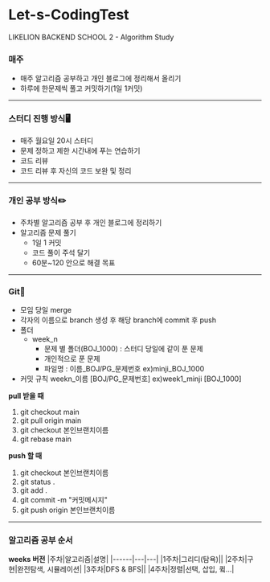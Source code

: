 # Let-s-CodingTest
LIKELION BACKEND SCHOOL 2 - Algorithm Study

### 매주
- 매주 알고리즘 공부하고 개인 블로그에 정리해서 올리기
- 하루에 한문제씩 풀고 커밋하기(1일 1커밋)
---
### 스터디 진행 방식🖥
- 매주 월요일 20시 스터디
- 문제 정하고 제한 시간내에 푸는 연습하기
- 코드 리뷰
- 코드 리뷰 후 자신의 코드 보완 및 정리
---
### 개인 공부 방식✏️
- 주차별 알고리즘 공부 후 개인 블로그에 정리하기
- 알고리즘 문제 풀기
  - 1일 1 커밋
  - 코드 풀이 주석 달기
  - 60분~120 안으로 해결 목표
---
### Git🌿
- 모임 당일 merge
- 각자의 이름으로 branch 생성 후 해당 branch에 commit 후 push
- 폴더
  - week_n
    - 문제 별 폴더(BOJ_1000) : 스터디 당일에 같이 푼 문제
    - 개인적으로 푼 문제
    - 파일명 : 이름_BOJ/PG_문제번호 ex)minji_BOJ_1000
- 커밋 규칙
  weekn_이름 [BOJ/PG_문제번호] ex)week1_minji [BOJ_1000]

**pull 받을 때**
1. git checkout main
2. git pull origin main
3. git checkout 본인브랜치이름
4. git rebase main

**push 할 때**
1. git checkout 본인브랜치이름
2. git status .
3. git add .
4. git commit -m "커밋메시지"
5. git push origin 본인브랜치이름
---
### 알고리즘 공부 순서
**weeks 버전**
|주차|알고리즘|설명|
|------|---|---|
|1주차|그리디(탐욕)||
|2주차|구현|완전탐색, 시뮬레이션|
|3주차|DFS & BFS||
|4주차|정렬|선택, 삽입, 큌...|
